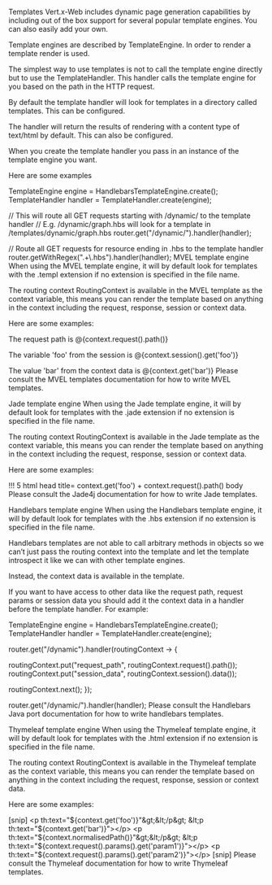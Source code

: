 Templates
Vert.x-Web includes dynamic page generation capabilities by including out of the box support for several popular template engines. You can also easily add your own.

Template engines are described by TemplateEngine. In order to render a template render is used.

The simplest way to use templates is not to call the template engine directly but to use the TemplateHandler. This handler calls the template engine for you based on the path in the HTTP request.

By default the template handler will look for templates in a directory called templates. This can be configured.

The handler will return the results of rendering with a content type of text/html by default. This can also be configured.

When you create the template handler you pass in an instance of the template engine you want.

Here are some examples

TemplateEngine engine = HandlebarsTemplateEngine.create();
TemplateHandler handler = TemplateHandler.create(engine);

// This will route all GET requests starting with /dynamic/ to the template handler
// E.g. /dynamic/graph.hbs will look for a template in /templates/dynamic/graph.hbs
router.get("/dynamic/").handler(handler);

// Route all GET requests for resource ending in .hbs to the template handler
router.getWithRegex(".+\\.hbs").handler(handler);
MVEL template engine
When using the MVEL template engine, it will by default look for templates with the .templ extension if no extension is specified in the file name.

The routing context RoutingContext is available in the MVEL template as the context variable, this means you can render the template based on anything in the context including the request, response, session or context data.

Here are some examples:

The request path is @{context.request().path()}

The variable 'foo' from the session is @{context.session().get('foo')}

The value 'bar' from the context data is @{context.get('bar')}
Please consult the MVEL templates documentation for how to write MVEL templates.

Jade template engine
When using the Jade template engine, it will by default look for templates with the .jade extension if no extension is specified in the file name.

The routing context RoutingContext is available in the Jade template as the context variable, this means you can render the template based on anything in the context including the request, response, session or context data.

Here are some examples:

!!! 5
html
  head
    title= context.get('foo') + context.request().path()
  body
Please consult the Jade4j documentation for how to write Jade templates.

Handlebars template engine
When using the Handlebars template engine, it will by default look for templates with the .hbs extension if no extension is specified in the file name.

Handlebars templates are not able to call arbitrary methods in objects so we can’t just pass the routing context into the template and let the template introspect it like we can with other template engines.

Instead, the context data is available in the template.

If you want to have access to other data like the request path, request params or session data you should add it the context data in a handler before the template handler. For example:

TemplateEngine engine = HandlebarsTemplateEngine.create();
TemplateHandler handler = TemplateHandler.create(engine);

router.get("/dynamic").handler(routingContext -> {

  routingContext.put("request_path", routingContext.request().path());
  routingContext.put("session_data", routingContext.session().data());

  routingContext.next();
});

router.get("/dynamic/").handler(handler);
Please consult the Handlebars Java port documentation for how to write handlebars templates.

Thymeleaf template engine
When using the Thymeleaf template engine, it will by default look for templates with the .html extension if no extension is specified in the file name.

The routing context RoutingContext is available in the Thymeleaf template as the context variable, this means you can render the template based on anything in the context including the request, response, session or context data.

Here are some examples:

[snip]
&lt;p th:text="${context.get('foo')}"&gt;&lt;/p&gt;
&lt;p th:text="${context.get('bar')}"&gt;&lt;/p&gt;
&lt;p th:text="${context.normalisedPath()}"&gt;&lt;/p&gt;
&lt;p th:text="${context.request().params().get('param1')}"&gt;&lt;/p&gt;
&lt;p th:text="${context.request().params().get('param2')}"&gt;&lt;/p&gt;
[snip]
Please consult the Thymeleaf documentation for how to write Thymeleaf templates.

